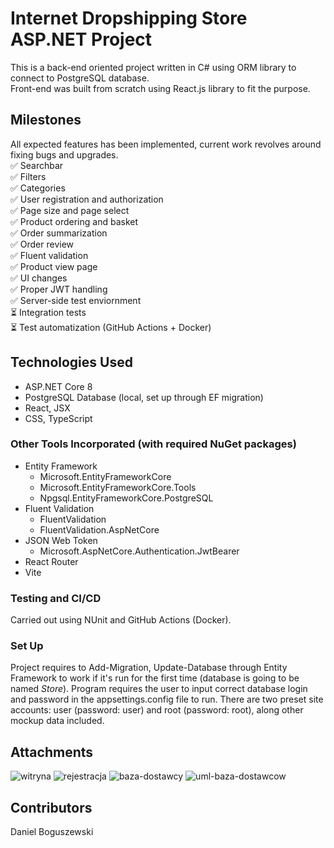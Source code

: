 # Internet Dropshipping Store ASP.NET Project
This is a back-end oriented project written in C# using ORM library to connect to PostgreSQL database. \
Front-end was built from scratch using React.js library to fit the purpose.

## Milestones

All expected features has been implemented, current work revolves around fixing bugs and upgrades. \
✅ Searchbar \
✅ Filters \
✅ Categories \
✅ User registration and authorization \
✅ Page size and page select \
✅ Product ordering and basket \
✅ Order summarization \
✅ Order review \
✅ Fluent validation \
✅ Product view page \
✅ UI changes \
✅ Proper JWT handling \
✅ Server-side test enviornment \
⏳ Integration tests \
⏳ Test automatization (GitHub Actions + Docker)

## Technologies Used
- ASP.NET Core 8
- PostgreSQL Database (local, set up through EF migration)
- React, JSX
- CSS, TypeScript

### Other Tools Incorporated (with required NuGet packages)
- Entity Framework
  - Microsoft.EntityFrameworkCore
  - Microsoft.EntityFrameworkCore.Tools
  - Npgsql.EntityFrameworkCore.PostgreSQL
- Fluent Validation
  - FluentValidation
  - FluentValidation.AspNetCore
- JSON Web Token
  - Microsoft.AspNetCore.Authentication.JwtBearer
- React Router
- Vite

### Testing and CI/CD
Carried out using NUnit and GitHub Actions (Docker).

### Set Up
Project requires to Add-Migration, Update-Database through Entity Framework to work if it's run for the first time (database is going to be named *Store*).
Program requires the user to input correct database login and password in the appsettings.config file to run. 
There are two preset site accounts: user (password: user) and root (password: root), along other mockup data included.

## Attachments
<img alt="witryna" src="https://github.com/user-attachments/assets/c75e43de-9a89-44de-b1e6-59d1487a2376" />
<img alt="rejestracja" src="https://github.com/user-attachments/assets/17e0224a-ad2b-4f68-aa7d-9fa00705f46c" />
<img alt="baza-dostawcy" src="https://github.com/user-attachments/assets/bbed902b-19c5-474e-8c8c-7e670b42decd" />
<img alt="uml-baza-dostawcow" src="https://github.com/user-attachments/assets/dfd40320-429d-4ca9-9cb1-7b67d5d5297b" />

## Contributors
Daniel Boguszewski
